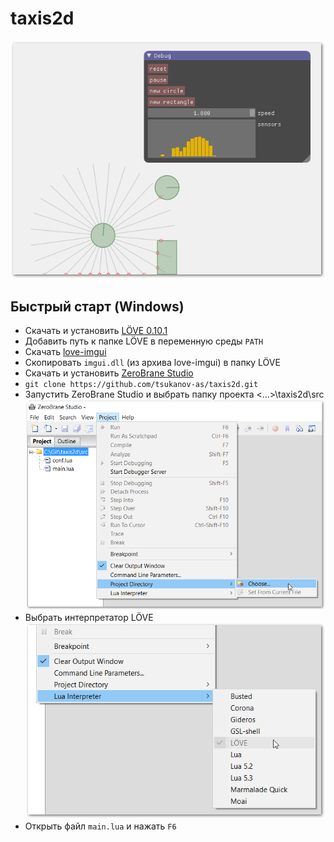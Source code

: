 # taxis2d

![taxis2d](img/taxis2d.png)

## Быстрый старт (Windows)
* Скачать и установить [LÖVE 0.10.1](https://bitbucket.org/rude/love/downloads/)
* Добавить путь к папке LÖVE в переменную среды `PATH`
* Скачать [love-imgui](https://github.com/slages/love-imgui/releases)
* Скопировать `imgui.dll` (из архива love-imgui) в папку LÖVE
* Скачать и установить [ZeroBrane Studio](https://studio.zerobrane.com/download?not-this-time)
* `git clone https://github.com/tsukanov-as/taxis2d.git`
* Запустить ZeroBrane Studio и выбрать папку проекта <...>\taxis2d\src
![Папка проекта](img/project.png)
* Выбрать интерпретатор LÖVE  
![Интерпретатор](img/interpreter.png)
* Открыть файл `main.lua` и нажать `F6`